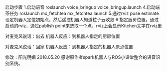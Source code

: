 启动步骤 
1.启动语音 
roslaunch voice_bringup voice_bringup.launch 
4.启动端茶任务 
roslaunch mx_fetchtea mx_fetchtea.launch 
5.通过rviz pose estimate设定机器人定位初始点，然后遥控机器人知道粒子云收敛 
6.指定厨房位置，通过启动的rviz，通过publish point来选取一个点，rviz上会显示Kitchen文字在rviz里 

对麦克风说话：出去 
机器人反应：到机器人指定的厨房位置 

对麦克风说话：回家 
机器人反应：到机器人指定的机器人原点位置 

修改：阳光明媚 2018.05.20 
感谢原作者spark机器人与ROS小课堂整合的语音识别系统。 

